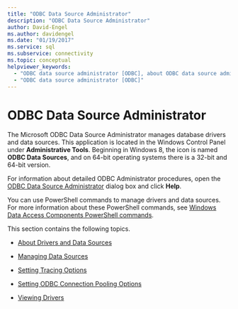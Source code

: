 ```yaml
---
title: "ODBC Data Source Administrator"
description: "ODBC Data Source Administrator"
author: David-Engel
ms.author: davidengel
ms.date: "01/19/2017"
ms.service: sql
ms.subservice: connectivity
ms.topic: conceptual
helpviewer_keywords:
  - "ODBC data source administrator [ODBC], about ODBC data source administrator"
  - "ODBC data source administrator [ODBC]"
---
```

# ODBC Data Source Administrator
The Microsoft ODBC Data Source Administrator manages database drivers and data sources. This application is located in the Windows Control Panel under **Administrative Tools**. Beginning in Windows 8, the icon is named **ODBC Data Sources**, and on 64-bit operating systems there is a 32-bit and 64-bit version.  
  
 For information about detailed ODBC Administrator procedures, open the [ODBC Data Source Administrator](/previous-versions//ms716327(v=vs.85)) dialog box and click **Help**.  
  
 You can use PowerShell commands to manage drivers and data sources. For more information about these PowerShell commands, see [Windows Data Access Components PowerShell commands](/previous-versions/windows/desktop/jj134064(v=vs.85)).  
  
 This section contains the following topics.  
  
-   [About Drivers and Data Sources](../../odbc/admin/about-drivers-and-data-sources.md)  
  
-   [Managing Data Sources](../../odbc/admin/managing-data-sources.md)  
  
-   [Setting Tracing Options](../../odbc/admin/setting-tracing-options.md)  
  
-   [Setting ODBC Connection Pooling Options](../../odbc/admin/setting-odbc-connection-pooling-options.md)  
  
-   [Viewing Drivers](../../odbc/admin/viewing-drivers.md)

